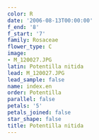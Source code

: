 ```yaml
---
color: R
date: '2006-08-13T00:00:00'
f_end: '8'
f_start: '7'
family: Rosaceae
flower_type: C
image:
- M_120027.JPG
latin: Potentilla nitida
lead: M_120027.JPG
lead_sample: false
name: index.en
order: Potentilla
parallel: false
petals: '5'
petals_joined: false
star_shape: false
title: Potentilla nitida
---
```

